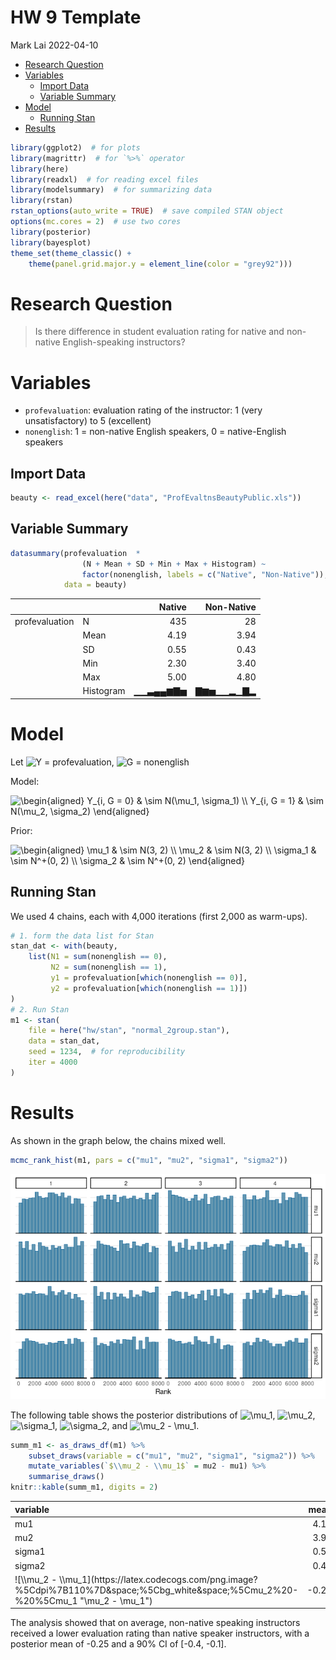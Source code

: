 HW 9 Template
================
Mark Lai
2022-04-10

-   [Research Question](#research-question)
-   [Variables](#variables)
    -   [Import Data](#import-data)
    -   [Variable Summary](#variable-summary)
-   [Model](#model)
    -   [Running Stan](#running-stan)
-   [Results](#results)

``` r
library(ggplot2)  # for plots
library(magrittr)  # for `%>%` operator
library(here)
library(readxl)  # for reading excel files
library(modelsummary)  # for summarizing data
library(rstan)
rstan_options(auto_write = TRUE)  # save compiled STAN object
options(mc.cores = 2)  # use two cores
library(posterior)
library(bayesplot)
theme_set(theme_classic() +
    theme(panel.grid.major.y = element_line(color = "grey92")))
```

# Research Question

> Is there difference in student evaluation rating for native and
> non-native English-speaking instructors?

# Variables

-   `profevaluation`: evaluation rating of the instructor: 1 (very
    unsatisfactory) to 5 (excellent)
-   `nonenglish`: 1 = non-native English speakers, 0 = native-English
    speakers

## Import Data

``` r
beauty <- read_excel(here("data", "ProfEvaltnsBeautyPublic.xls"))
```

## Variable Summary

``` r
datasummary(profevaluation  * 
                (N + Mean + SD + Min + Max + Histogram) ~ 
                factor(nonenglish, labels = c("Native", "Non-Native")),
            data = beauty)
```

|                |           |   Native | Non-Native |
|:---------------|:----------|---------:|-----------:|
| profevaluation | N         |      435 |         28 |
|                | Mean      |     4.19 |       3.94 |
|                | SD        |     0.55 |       0.43 |
|                | Min       |     2.30 |       3.40 |
|                | Max       |     5.00 |       4.80 |
|                | Histogram | ▁▁▃▄▄▆▇▅ |  ▇▆▅▁▁▂▁▇▂ |

# Model

Let
![Y](https://latex.codecogs.com/png.image?%5Cdpi%7B110%7D&space;%5Cbg_white&space;Y "Y")
= profevaluation,
![G](https://latex.codecogs.com/png.image?%5Cdpi%7B110%7D&space;%5Cbg_white&space;G "G")
= nonenglish

Model:

![
  \\begin{aligned}
    Y\_{i, G = 0} & \\sim N(\\mu_1, \\sigma_1) \\\\
    Y\_{i, G = 1} & \\sim N(\\mu_2, \\sigma_2)
  \\end{aligned}
](https://latex.codecogs.com/png.image?%5Cdpi%7B110%7D&space;%5Cbg_white&space;%0A%20%20%5Cbegin%7Baligned%7D%0A%20%20%20%20Y_%7Bi%2C%20G%20%3D%200%7D%20%26%20%5Csim%20N%28%5Cmu_1%2C%20%5Csigma_1%29%20%5C%5C%0A%20%20%20%20Y_%7Bi%2C%20G%20%3D%201%7D%20%26%20%5Csim%20N%28%5Cmu_2%2C%20%5Csigma_2%29%0A%20%20%5Cend%7Baligned%7D%0A "
  \begin{aligned}
    Y_{i, G = 0} & \sim N(\mu_1, \sigma_1) \\
    Y_{i, G = 1} & \sim N(\mu_2, \sigma_2)
  \end{aligned}
")

Prior:

![
  \\begin{aligned}
    \\mu_1 & \\sim N(3, 2) \\\\
    \\mu_2 & \\sim N(3, 2) \\\\
    \\sigma_1 & \\sim N^+(0, 2) \\\\
    \\sigma_2 & \\sim N^+(0, 2)
  \\end{aligned}
](https://latex.codecogs.com/png.image?%5Cdpi%7B110%7D&space;%5Cbg_white&space;%0A%20%20%5Cbegin%7Baligned%7D%0A%20%20%20%20%5Cmu_1%20%26%20%5Csim%20N%283%2C%202%29%20%5C%5C%0A%20%20%20%20%5Cmu_2%20%26%20%5Csim%20N%283%2C%202%29%20%5C%5C%0A%20%20%20%20%5Csigma_1%20%26%20%5Csim%20N%5E%2B%280%2C%202%29%20%5C%5C%0A%20%20%20%20%5Csigma_2%20%26%20%5Csim%20N%5E%2B%280%2C%202%29%0A%20%20%5Cend%7Baligned%7D%0A "
  \begin{aligned}
    \mu_1 & \sim N(3, 2) \\
    \mu_2 & \sim N(3, 2) \\
    \sigma_1 & \sim N^+(0, 2) \\
    \sigma_2 & \sim N^+(0, 2)
  \end{aligned}
")

## Running Stan

We used 4 chains, each with 4,000 iterations (first 2,000 as warm-ups).

``` r
# 1. form the data list for Stan
stan_dat <- with(beauty,
    list(N1 = sum(nonenglish == 0),
         N2 = sum(nonenglish == 1),
         y1 = profevaluation[which(nonenglish == 0)],
         y2 = profevaluation[which(nonenglish == 1)])
)
# 2. Run Stan
m1 <- stan(
    file = here("hw/stan", "normal_2group.stan"),
    data = stan_dat,
    seed = 1234,  # for reproducibility
    iter = 4000
)
```

# Results

As shown in the graph below, the chains mixed well.

``` r
mcmc_rank_hist(m1, pars = c("mu1", "mu2", "sigma1", "sigma2"))
```

![](hw9_template_files/figure-gfm/rank-hist-m1-1.png)<!-- -->

The following table shows the posterior distributions of
![\\mu_1](https://latex.codecogs.com/png.image?%5Cdpi%7B110%7D&space;%5Cbg_white&space;%5Cmu_1 "\mu_1"),
![\\mu_2](https://latex.codecogs.com/png.image?%5Cdpi%7B110%7D&space;%5Cbg_white&space;%5Cmu_2 "\mu_2"),
![\\sigma_1](https://latex.codecogs.com/png.image?%5Cdpi%7B110%7D&space;%5Cbg_white&space;%5Csigma_1 "\sigma_1"),
![\\sigma_2](https://latex.codecogs.com/png.image?%5Cdpi%7B110%7D&space;%5Cbg_white&space;%5Csigma_2 "\sigma_2"),
and
![\\mu_2 - \\mu_1](https://latex.codecogs.com/png.image?%5Cdpi%7B110%7D&space;%5Cbg_white&space;%5Cmu_2%20-%20%5Cmu_1 "\mu_2 - \mu_1").

``` r
summ_m1 <- as_draws_df(m1) %>%
    subset_draws(variable = c("mu1", "mu2", "sigma1", "sigma2")) %>%
    mutate_variables(`$\\mu_2 - \\mu_1$` = mu2 - mu1) %>%
    summarise_draws()
knitr::kable(summ_m1, digits = 2)
```

<table>
<thead>
<tr>
<th style="text-align:left;">
variable
</th>
<th style="text-align:right;">
mean
</th>
<th style="text-align:right;">
median
</th>
<th style="text-align:right;">
sd
</th>
<th style="text-align:right;">
mad
</th>
<th style="text-align:right;">
q5
</th>
<th style="text-align:right;">
q95
</th>
<th style="text-align:right;">
rhat
</th>
<th style="text-align:right;">
ess_bulk
</th>
<th style="text-align:right;">
ess_tail
</th>
</tr>
</thead>
<tbody>
<tr>
<td style="text-align:left;">
mu1
</td>
<td style="text-align:right;">
4.19
</td>
<td style="text-align:right;">
4.19
</td>
<td style="text-align:right;">
0.03
</td>
<td style="text-align:right;">
0.03
</td>
<td style="text-align:right;">
4.15
</td>
<td style="text-align:right;">
4.23
</td>
<td style="text-align:right;">
1
</td>
<td style="text-align:right;">
9815.02
</td>
<td style="text-align:right;">
5526.92
</td>
</tr>
<tr>
<td style="text-align:left;">
mu2
</td>
<td style="text-align:right;">
3.94
</td>
<td style="text-align:right;">
3.94
</td>
<td style="text-align:right;">
0.09
</td>
<td style="text-align:right;">
0.09
</td>
<td style="text-align:right;">
3.79
</td>
<td style="text-align:right;">
4.09
</td>
<td style="text-align:right;">
1
</td>
<td style="text-align:right;">
8060.94
</td>
<td style="text-align:right;">
5497.07
</td>
</tr>
<tr>
<td style="text-align:left;">
sigma1
</td>
<td style="text-align:right;">
0.55
</td>
<td style="text-align:right;">
0.55
</td>
<td style="text-align:right;">
0.02
</td>
<td style="text-align:right;">
0.02
</td>
<td style="text-align:right;">
0.52
</td>
<td style="text-align:right;">
0.58
</td>
<td style="text-align:right;">
1
</td>
<td style="text-align:right;">
9254.43
</td>
<td style="text-align:right;">
6005.89
</td>
</tr>
<tr>
<td style="text-align:left;">
sigma2
</td>
<td style="text-align:right;">
0.46
</td>
<td style="text-align:right;">
0.45
</td>
<td style="text-align:right;">
0.07
</td>
<td style="text-align:right;">
0.06
</td>
<td style="text-align:right;">
0.36
</td>
<td style="text-align:right;">
0.57
</td>
<td style="text-align:right;">
1
</td>
<td style="text-align:right;">
8234.16
</td>
<td style="text-align:right;">
5538.75
</td>
</tr>
<tr>
<td style="text-align:left;">
![\\mu_2 - \\mu_1](https://latex.codecogs.com/png.image?%5Cdpi%7B110%7D&space;%5Cbg_white&space;%5Cmu_2%20-%20%5Cmu_1 "\mu_2 - \mu_1")
</td>
<td style="text-align:right;">
-0.25
</td>
<td style="text-align:right;">
-0.25
</td>
<td style="text-align:right;">
0.09
</td>
<td style="text-align:right;">
0.09
</td>
<td style="text-align:right;">
-0.40
</td>
<td style="text-align:right;">
-0.10
</td>
<td style="text-align:right;">
1
</td>
<td style="text-align:right;">
7760.00
</td>
<td style="text-align:right;">
5688.86
</td>
</tr>
</tbody>
</table>

The analysis showed that on average, non-native speaking instructors
received a lower evaluation rating than native speaker instructors, with
a posterior mean of -0.25 and a 90% CI of \[-0.4, -0.1\].
